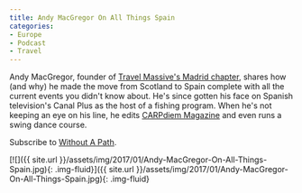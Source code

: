 ```yaml
---
title: Andy MacGregor On All Things Spain
categories:
- Europe
- Podcast
- Travel
---
```


Andy MacGregor, founder of [Travel Massive's Madrid chapter](https://travelmassive.com/chapters/madrid), shares how (and why) he made the move from Scotland to Spain complete with all the current events you didn't know about. He's since gotten his face on Spanish television's Canal Plus as the host of a fishing program. When he's not keeping an eye on his line, he edits [CARPdiem Magazine](http://carpdiem.es/) and even runs a swing dance course.

Subscribe to [Without A Path](https://itunes.apple.com/us/podcast/without-a-path/id1037475413?l=es&mt=2).<!-- more -->

[![]({{ site.url }}/assets/img/2017/01/Andy-MacGregor-On-All-Things-Spain.jpg){: .img-fluid}]({{ site.url }}/assets/img/2017/01/Andy-MacGregor-On-All-Things-Spain.jpg){: .img-fluid}
